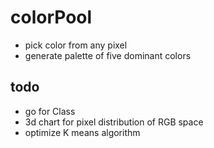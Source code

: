 # colorPool
- pick color from any pixel
- generate palette of five dominant colors
## todo
- go for Class
- 3d chart for pixel distribution of RGB space
- optimize K means algorithm

